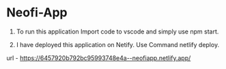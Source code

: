 # Neofi-App


1. To run this application Import code to vscode and simply use npm start.

2. I have deployed this application on Netify. Use Command netlify deploy.

url - https://6457920b792bc95993748e4a--neofiapp.netlify.app/
